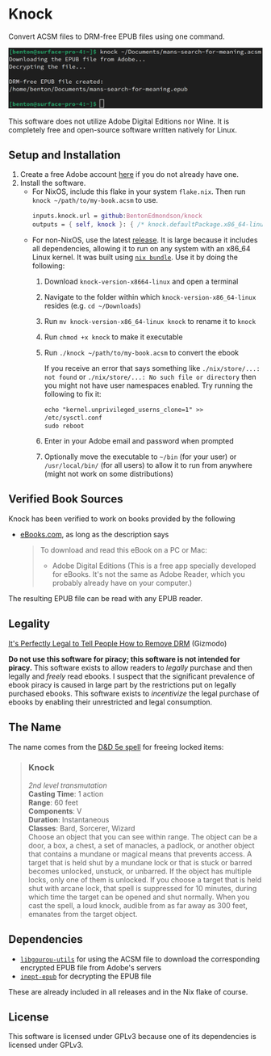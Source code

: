 # Knock

Convert ACSM files to DRM-free EPUB files using one command.

![CLI demonstration](demo.png)

This software does not utilize Adobe Digital Editions nor Wine. It is completely free and open-source software written natively for Linux.

## Setup and Installation

1. Create a free Adobe account [here](https://account.adobe.com) if you do not already have one.
1. Install the software.
    * For NixOS, include this flake in your system `flake.nix`. Then run `knock ~/path/to/my-book.acsm` to use.
        ```nix
        inputs.knock.url = github:BentonEdmondson/knock
        outputs = { self, knock }: { /* knock.defaultPackage.x86_64-linux is the package */ }
        ```
    * For non-NixOS, use the latest [release](https://github.com/BentonEdmondson/knock/releases). It is large because it includes all dependencies, allowing it to run on any system with an x86_64 Linux kernel. It was built using [`nix bundle`](https://nixos.org/manual/nix/unstable/command-ref/new-cli/nix3-bundle.html). Use it by doing the following:
        1. Download `knock-version-x8664-linux` and open a terminal
        1. Navigate to the folder within which `knock-version-x86_64-linux` resides (e.g. `cd ~/Downloads`)
        1. Run `mv knock-version-x86_64-linux knock` to rename it to `knock`
        1. Run `chmod +x knock` to make it executable
        1. Run `./knock ~/path/to/my-book.acsm` to convert the ebook

            If you receive an error that says something like `./nix/store/...: not found` or `./nix/store/...: No such file or directory` then you might not have user namespaces enabled. Try running the following to fix it:

            ```
            echo "kernel.unprivileged_userns_clone=1" >> /etc/sysctl.conf
            sudo reboot
            ```

        1. Enter in your Adobe email and password when prompted
        1. Optionally move the executable to `~/bin` (for your user) or `/usr/local/bin/` (for all users) to allow it to run from anywhere (might not work on some distributions)


## Verified Book Sources

Knock has been verified to work on books provided by the following
* [eBooks.com](https://www.ebooks.com/en-us/), as long as the description says
    > To download and read this eBook on a PC or Mac:
    > * Adobe Digital Editions (This is a free app specially developed for eBooks. It's not the same as Adobe Reader, which you probably already have on your computer.)

The resulting EPUB file can be read with any EPUB reader.

## Legality

[It's Perfectly Legal to Tell People How to Remove DRM](https://gizmodo.com/its-perfectly-legal-to-tell-people-how-to-remove-drm-1670223538) (Gizmodo)

**Do not use this software for piracy; this software is not intended for piracy.** This software exists to allow readers to *legally* purchase and then legally and *freely* read ebooks. I suspect that the significant prevalence of ebook piracy is caused in large part by the restrictions put on legally purchased ebooks. This software exists to *incentivize* the legal purchase of ebooks by enabling their unrestricted and legal consumption.

## The Name

The name comes from the [D&D 5e spell](https://roll20.net/compendium/dnd5e/Knock#content) for freeing locked items:

> ### Knock
> *2nd level transmutation*\
> **Casting Time**: 1 action\
> **Range**: 60 feet\
> **Components**: V\
> **Duration**: Instantaneous\
> **Classes**: Bard, Sorcerer, Wizard\
> Choose an object that you can see within range. The object can be a door, a box, a chest, a set of manacles, a padlock, or another object that contains a mundane or magical means that prevents access. A target that is held shut by a mundane lock or that is stuck or barred becomes unlocked, unstuck, or unbarred. If the object has multiple locks, only one of them is unlocked. If you choose a target that is held shut with arcane lock, that spell is suppressed for 10 minutes, during which time the target can be opened and shut normally. When you cast the spell, a loud knock, audible from as far away as 300 feet, emanates from the target object.

## Dependencies

* [`libgourou-utils`](https://github.com/BentonEdmondson/libgourou-utils) for using the ACSM file to download the corresponding encrypted EPUB file from Adobe's servers
* [`inept-epub`](https://github.com/BentonEdmondson/inept-epub/) for decrypting the EPUB file

These are already included in all releases and in the Nix flake of course.

## License

This software is licensed under GPLv3 because one of its dependencies is licensed under GPLv3.
